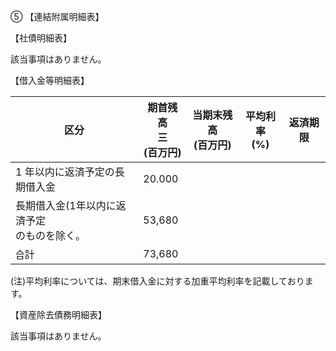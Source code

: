 ⑤ 【連結附属明細表】

【社債明細表】

該当事項はありません。

【借入金等明細表】

| 区分                         | 期首残高<br>三<br>(百万円) | 当期末残高<br>(百万円) | 平均利率<br>(%) | 返済期限 |
|----------------------------|--------------------|----------------|-------------|------|
| 1 年以内に返済予定の長期借入金           | 20.000             |                |             |      |
| 長期借入金(1年以内に返済予定<br>のものを除く。 | 53,680             |                |             |      |
| 습計                         | 73,680             |                |             |      |

(注)平均利率については、期末借入金に対する加重平均利率を記載しております。

【資産除去債務明細表】

該当事項はありません。
